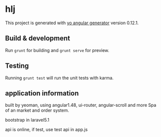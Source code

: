 # hlj

This project is generated with [yo angular generator](https://github.com/yeoman/generator-angular)
version 0.12.1.

## Build & development

Run `grunt` for building and `grunt serve` for preview.

## Testing

Running `grunt test` will run the unit tests with karma.

## application information
built by yeoman, using angular1.48, ui-router, angular-scroll and more
Spa of an market and order system.

bootstrap in laravel5.1

api is online, if test, use test api in app.js
